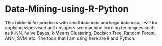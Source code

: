 # Data-Mining-using-R-Python
This folder is for practices with small data sets and large data sets. I will be applying supervised and unsupervised machine learning techniques such as k-NN, Naive Bayes, k-Means Clustering, Decision Tree, Random Forest, ANN, SVM, etc. The tools that I am using here are R and Python. 
